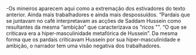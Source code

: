 -Os mineiros aparecem aqui como a extremação dos estivadores do texto anterior. Ainda mais trabalhadores e ainda mais despossuídos. “Pardais que se juntavam no café interpretavam as acções de Saddam Hussein como resultantes da mesma “ambição” que caracterizava os “ricos "". “O que se criticava era a hiper-masculinidade metafórica de Hussein”. Da mesma forma que os pardais criticavam Hussein por sua hiper-masculinidade e ambição, o narrador tem uma visão negativa dos trabalhadores.

